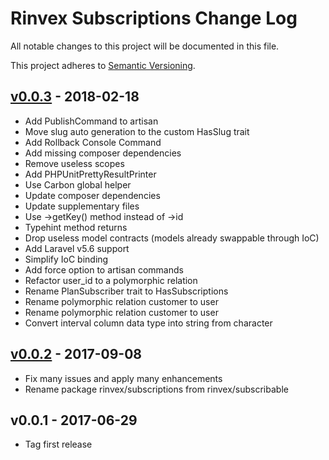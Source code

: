 # Rinvex Subscriptions Change Log

All notable changes to this project will be documented in this file.

This project adheres to [Semantic Versioning](CONTRIBUTING.md).


## [v0.0.3] - 2018-02-18
- Add PublishCommand to artisan
- Move slug auto generation to the custom HasSlug trait
- Add Rollback Console Command
- Add missing composer dependencies
- Remove useless scopes
- Add PHPUnitPrettyResultPrinter
- Use Carbon global helper
- Update composer dependencies
- Update supplementary files
- Use ->getKey() method instead of ->id
- Typehint method returns
- Drop useless model contracts (models already swappable through IoC)
- Add Laravel v5.6 support
- Simplify IoC binding
- Add force option to artisan commands
- Refactor user_id to a polymorphic relation
- Rename PlanSubscriber trait to HasSubscriptions
- Rename polymorphic relation customer to user
- Rename polymorphic relation customer to user
- Convert interval column data type into string from character

## [v0.0.2] - 2017-09-08
- Fix many issues and apply many enhancements
- Rename package rinvex/subscriptions from rinvex/subscribable

## v0.0.1 - 2017-06-29
- Tag first release

[v0.0.3]: https://github.com/rinvex/subscriptions/compare/v0.0.2...v0.0.3
[v0.0.2]: https://github.com/rinvex/subscriptions/compare/v0.0.1...v0.0.2

